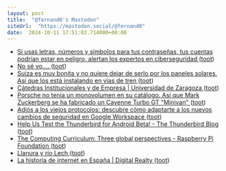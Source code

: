 ```yaml
---
layout: post
title:  "@fernand0's Mastodon"
siteUrl:  "https://mastodon.social/@fernand0"
date:  2024-10-11 17:51:02.714000+00:00
---
```

*  [Si usas letras, números y símbolos para tus contraseñas, tus cuentas podrían estar en peligro, alertan los expertos en ciberseguridad  ](https://www.elmundotoday.com/2024/10/si-usas-letras-numeros-y-simbolos-para-tus-contrasenas-tus-cuentas-podrian-estar-en-peligro-alertan-los-expertos-en-ciberseguridad/) ([toot](https://mastodon.social/@fernand0/113290055694079521))
*  [No sé yo…. ](https://avecesunafoto.wordpress.com/2024/10/11/no-se-yo) ([toot](https://mastodon.social/@fernand0/113290011590206565))
*  [Suiza es muy bonita y no quiere dejar de serlo por los paneles solares. Así que los está instalando en vías de tren ](https://www.xataka.com/energia/suiza-muy-bonita-no-quiere-dejar-serlo-paneles-solares-asi-que-esta-instalando-vias-tre) ([toot](https://mastodon.social/@fernand0/113289804619597467))
*  [Cátedras Institucionales y de Empresa \| Universidad de Zaragoza ](https://catedras.unizar.es) ([toot](https://mastodon.social/@fernand0/113289481519133448))
*  [Porsche no tenía un monovolumen en su catálogo. Así que Mark Zuckerberg se ha fabricado un Cayenne Turbo GT "Minivan" ](https://www.xataka.com/movilidad/porsche-no-tenia-monovolumen-su-catalogo-asi-que-mark-zuckerberg-se-ha-fabricado-cayenne-turbo-gt-miniva) ([toot](https://mastodon.social/@fernand0/113289230635886336))
*  [Adiós a los viejos protocolos: descubre cómo adaptarte a los nuevos cambios de seguridad en Google Workspace ](https://wwwhatsnew.com/2024/10/04/adios-a-los-viejos-protocolos-descubre-como-adaptarte-a-los-nuevos-cambios-de-seguridad-en-google-workspace) ([toot](https://mastodon.social/@fernand0/113288540518145722))
*  [Help Us Test the Thunderbird for Android Beta! - The Thunderbird Blog ](https://blog.thunderbird.net/2024/09/help-us-test-the-thunderbird-for-android-beta) ([toot](https://mastodon.social/@fernand0/113288394147835984))
*  [The Computing Curriculum: Three global perspectives - Raspberry Pi Foundation ](https://www.raspberrypi.org/blog/the-computing-curriculum-global-perspectives) ([toot](https://mastodon.social/@fernand0/113288054287815801))
*  [Llanura y río Lech ](https://www.flickr.com/photos/fernand0/54028349917) ([toot](https://mastodon.social/@fernand0/113287754014368008))
*  [La historia de internet en España \| Digital Realty ](https://www.digitalrealty.es/resources/articles/the-history-of-internet-in-spai) ([toot](https://mastodon.social/@fernand0/113287743228735203))
